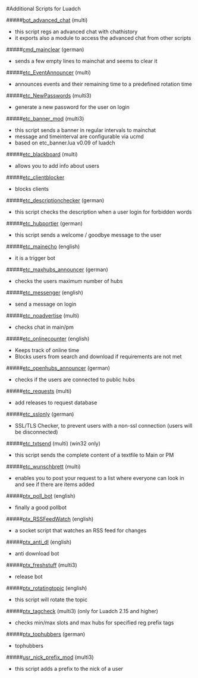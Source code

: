 #Additional Scripts for Luadch

#####[bot_advanced_chat](https://github.com/luadch/scripts/tree/master/zip) (multi)
 - this script regs an advanced chat with chathistory
 - it exports also a module to access the advanced chat from other scripts

#####[cmd_mainclear](https://github.com/luadch/scripts/tree/master/zip) (german)
- sends a few empty lines to mainchat and seems to clear it

#####[etc_EventAnnouncer](https://github.com/luadch/scripts/tree/master/zip) (multi)
- announces events and their remaining time to a predefined rotation time

#####[etc_NewPasswords](https://github.com/luadch/scripts/tree/master/zip) (multi3)
- generate a new password for the user on login

#####[etc_banner_mod](https://github.com/luadch/scripts/tree/master/zip) (multi3)
- this script sends a banner in regular intervals to mainchat
- message and timeinterval are configurable via ucmd
- based on etc_banner.lua v0.09 of luadch

#####[etc_blackboard](https://github.com/luadch/scripts/tree/master/zip) (multi)
- allows you to add info about users

#####[etc_clientblocker](https://github.com/luadch/scripts/tree/master/zip)
- blocks clients

#####[etc_descriptionchecker](https://github.com/luadch/scripts/tree/master/zip) (german)
- this script checks the description when a user login for forbidden words

#####[etc_hubportier](https://github.com/luadch/scripts/tree/master/zip) (german)
- this script sends a welcome / goodbye message to the user

#####[etc_mainecho](https://github.com/luadch/scripts/tree/master/zip) (english)
- it is a trigger bot

#####[etc_maxhubs_announcer](https://github.com/luadch/scripts/tree/master/zip) (german)
- checks the users maximum number of hubs

#####[etc_messenger](https://github.com/luadch/scripts/tree/master/zip) (english)
- send a message on login

#####[etc_noadvertise](https://github.com/luadch/scripts/tree/master/zip) (multi)
- checks chat in main/pm

#####[etc_onlinecounter](https://github.com/luadch/scripts/tree/master/zip) (english)
- Keeps track of online time
- Blocks users from search and download if requirements are not met


#####[etc_openhubs_announcer](https://github.com/luadch/scripts/tree/master/zip) (german)
- checks if the users are connected to public hubs

#####[etc_requests](https://github.com/luadch/scripts/tree/master/zip) (multi)
- add releases to request database

#####[etc_sslonly](https://github.com/luadch/scripts/tree/master/zip) (german)
- SSL/TLS Checker, to prevent users with a non-ssl connection (users will be disconnected)

#####[etc_txtsend](https://github.com/luadch/scripts/tree/master/zip) (multi) (win32 only)
- this script sends the complete content of a textfile to Main or PM

#####[etc_wunschbrett](https://github.com/luadch/scripts/tree/master/zip) (multi)
- enables you to post your request to a list where everyone can look in and see if there are items added

#####[ptx_poll_bot](https://github.com/luadch/scripts/tree/master/zip) (english)
- finally a good pollbot

#####[ptx_RSSFeedWatch](https://github.com/luadch/scripts/tree/master/zip) (english)
- a socket script that watches an RSS feed for changes

#####[ptx_anti_dl](https://github.com/luadch/scripts/tree/master/zip) (english)
- anti download bot

#####[ptx_freshstuff](https://github.com/luadch/scripts/tree/master/zip) (multi3)
- release bot

#####[ptx_rotatingtopic](https://github.com/luadch/scripts/tree/master/zip) (english)
- this script will rotate the topic

#####[ptx_tagcheck](https://github.com/luadch/scripts/tree/master/zip) (multi3) (only for Luadch 2.15 and higher)
- checks min/max slots and max hubs for specified reg prefix tags

#####[ptx_tophubbers](https://github.com/luadch/scripts/tree/master/zip) (german)
- tophubbers

#####[usr_nick_prefix_mod](https://github.com/luadch/scripts/tree/master/zip) (multi3)
- this script adds a prefix to the nick of a user
